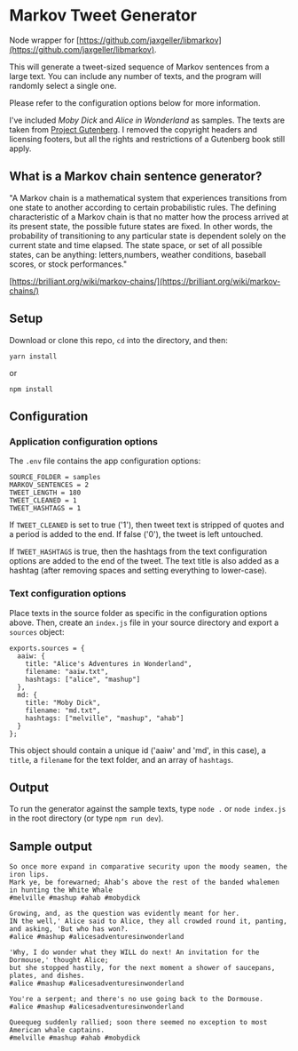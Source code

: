 # Markov Tweet Generator

Node wrapper for [https://github.com/jaxgeller/libmarkov](https://github.com/jaxgeller/libmarkov).

This will generate a tweet-sized sequence of Markov sentences from a large text. You can include any number of texts, and the program will randomly select a single one.

Please refer to the configuration options below for more information.

I've included _Moby Dick_ and _Alice in Wonderland_ as samples. The texts are taken from [Project Gutenberg](http://www.gutenberg.org/). I removed the copyright headers and licensing footers, but all the rights and restrictions of a Gutenberg book still apply.

## What is a Markov chain sentence generator?

"A Markov chain is a mathematical system that experiences transitions from one state to another according to certain probabilistic rules. The defining characteristic of a Markov chain is that no matter how the process arrived at its present state, the possible future states are fixed. In other words, the probability of transitioning to any particular state is dependent solely on the current state and time elapsed. The state space, or set of all possible states, can be anything: letters,numbers, weather conditions, baseball scores, or stock performances."

[https://brilliant.org/wiki/markov-chains/](https://brilliant.org/wiki/markov-chains/)

## Setup

Download or clone this repo, `cd` into the directory, and then:

```
yarn install
```

or

```
npm install
```

## Configuration

### Application configuration options

The `.env` file contains the app configuration options:

```
SOURCE_FOLDER = samples
MARKOV_SENTENCES = 2
TWEET_LENGTH = 180
TWEET_CLEANED = 1
TWEET_HASHTAGS = 1
```

If `TWEET_CLEANED` is set to true ('1'), then tweet text is stripped of quotes and a period is added to the end. If false ('0'), the tweet is left untouched.

If `TWEET_HASHTAGS` is true, then the hashtags from the text configuration options are added to the end of the tweet. The text title is also added as a hashtag (after removing spaces and setting everything to lower-case).

### Text configuration options

Place texts in the source folder as specific in the configuration options above. Then, create an `index.js` file in your source directory and export a `sources` object:

```
exports.sources = {
  aaiw: {
    title: "Alice's Adventures in Wonderland",
    filename: "aaiw.txt",
    hashtags: ["alice", "mashup"]
  },
  md: {
    title: "Moby Dick",
    filename: "md.txt",
    hashtags: ["melville", "mashup", "ahab"]
  }
};
```

This object should contain a unique id ('aaiw' and 'md', in this case), a `title`, a `filename` for the text folder, and an array of `hashtags`.

## Output

To run the generator against the sample texts, type `node .` or `node index.js` in the root directory (or type `npm run dev`).

## Sample output

```
So once more expand in comparative security upon the moody seamen, the iron lips.
Mark ye, be forewarned; Ahab’s above the rest of the banded whalemen in hunting the White Whale  
#melville #mashup #ahab #mobydick
```

```
Growing, and, as the question was evidently meant for her.
IN the well,' Alice said to Alice, they all crowded round it, panting, and asking, 'But who has won?.  
#alice #mashup #alicesadventuresinwonderland
```

```
'Why, I do wonder what they WILL do next! An invitation for the Dormouse,' thought Alice;
but she stopped hastily, for the next moment a shower of saucepans, plates, and dishes.  
#alice #mashup #alicesadventuresinwonderland
```

```
You're a serpent; and there's no use going back to the Dormouse.
#alice #mashup #alicesadventuresinwonderland
```

```
Queequeg suddenly rallied; soon there seemed no exception to most American whale captains.
#melville #mashup #ahab #mobydick
```
